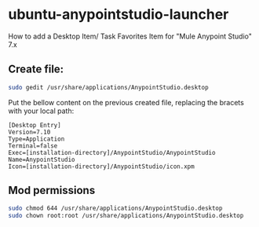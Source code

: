 # ubuntu-anypointstudio-launcher
How to add a Desktop Item/ Task Favorites Item for "Mule Anypoint Studio"  7.x

## Create file:
```bash
sudo gedit /usr/share/applications/AnypointStudio.desktop
```

Put the bellow content on the previous created file, replacing the bracets with your local path:
```
[Desktop Entry]
Version=7.10
Type=Application
Terminal=false
Exec=[installation-directory]/AnypointStudio/AnypointStudio
Name=AnypointStudio
Icon=[installation-directory]/AnypointStudio/icon.xpm
```

## Mod permissions
```bash
sudo chmod 644 /usr/share/applications/AnypointStudio.desktop
sudo chown root:root /usr/share/applications/AnypointStudio.desktop
```
